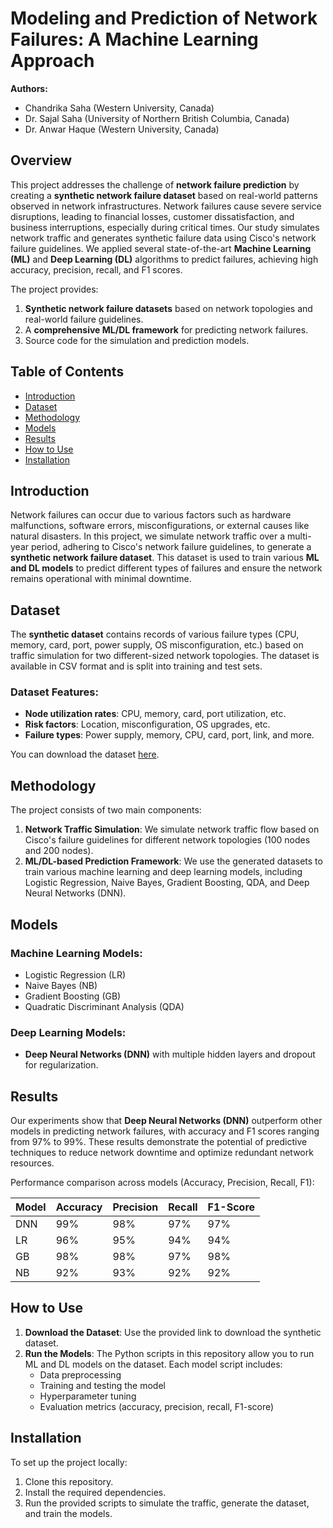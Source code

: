 
# Modeling and Prediction of Network Failures: A Machine Learning Approach

**Authors:**
- Chandrika Saha (Western University, Canada)
- Dr. Sajal Saha (University of Northern British Columbia, Canada)
- Dr. Anwar Haque (Western University, Canada)

## Overview

This project addresses the challenge of **network failure prediction** by creating a **synthetic network failure dataset** based on real-world patterns observed in network infrastructures. Network failures cause severe service disruptions, leading to financial losses, customer dissatisfaction, and business interruptions, especially during critical times. Our study simulates network traffic and generates synthetic failure data using Cisco's network failure guidelines. We applied several state-of-the-art **Machine Learning (ML)** and **Deep Learning (DL)** algorithms to predict failures, achieving high accuracy, precision, recall, and F1 scores.

The project provides:
1. **Synthetic network failure datasets** based on network topologies and real-world failure guidelines.
2. A **comprehensive ML/DL framework** for predicting network failures.
3. Source code for the simulation and prediction models.

## Table of Contents
- [Introduction](#introduction)
- [Dataset](#dataset)
- [Methodology](#methodology)
- [Models](#models)
- [Results](#results)
- [How to Use](#how-to-use)
- [Installation](#installation)

## Introduction

Network failures can occur due to various factors such as hardware malfunctions, software errors, misconfigurations, or external causes like natural disasters. In this project, we simulate network traffic over a multi-year period, adhering to Cisco's network failure guidelines, to generate a **synthetic network failure dataset**. This dataset is used to train various **ML and DL models** to predict different types of failures and ensure the network remains operational with minimal downtime.

## Dataset

The **synthetic dataset** contains records of various failure types (CPU, memory, card, port, power supply, OS misconfiguration, etc.) based on traffic simulation for two different-sized network topologies. The dataset is available in CSV format and is split into training and test sets.

### Dataset Features:
- **Node utilization rates**: CPU, memory, card, port utilization, etc.
- **Risk factors**: Location, misconfiguration, OS upgrades, etc.
- **Failure types**: Power supply, memory, CPU, card, port, link, and more.

You can download the dataset [here](https://github.com/saha-sajal/NetFailPred/blob/main/100_nodes.csv).

## Methodology

The project consists of two main components:
1. **Network Traffic Simulation**: We simulate network traffic flow based on Cisco's failure guidelines for different network topologies (100 nodes and 200 nodes).
2. **ML/DL-based Prediction Framework**: We use the generated datasets to train various machine learning and deep learning models, including Logistic Regression, Naive Bayes, Gradient Boosting, QDA, and Deep Neural Networks (DNN).

## Models

### Machine Learning Models:
- Logistic Regression (LR)
- Naive Bayes (NB)
- Gradient Boosting (GB)
- Quadratic Discriminant Analysis (QDA)

### Deep Learning Models:
- **Deep Neural Networks (DNN)** with multiple hidden layers and dropout for regularization.

## Results

Our experiments show that **Deep Neural Networks (DNN)** outperform other models in predicting network failures, with accuracy and F1 scores ranging from 97% to 99%. These results demonstrate the potential of predictive techniques to reduce network downtime and optimize redundant network resources.

Performance comparison across models (Accuracy, Precision, Recall, F1):

| Model | Accuracy | Precision | Recall | F1-Score |
|-------|----------|-----------|--------|----------|
| DNN   | 99%      | 98%       | 97%    | 97%      |
| LR    | 96%      | 95%       | 94%    | 94%      |
| GB    | 98%      | 98%       | 97%    | 98%      |
| NB    | 92%      | 93%       | 92%    | 92%      |

## How to Use

1. **Download the Dataset**: Use the provided link to download the synthetic dataset.
2. **Run the Models**: The Python scripts in this repository allow you to run ML and DL models on the dataset. Each model script includes:
   - Data preprocessing
   - Training and testing the model
   - Hyperparameter tuning
   - Evaluation metrics (accuracy, precision, recall, F1-score)

## Installation

To set up the project locally:
1. Clone this repository.
2. Install the required dependencies.
3. Run the provided scripts to simulate the traffic, generate the dataset, and train the models.


